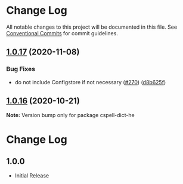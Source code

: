 # Change Log

All notable changes to this project will be documented in this file.
See [Conventional Commits](https://conventionalcommits.org) for commit guidelines.

## [1.0.17](https://github.com/streetsidesoftware/cspell-dicts/compare/cspell-dict-he@1.0.16...cspell-dict-he@1.0.17) (2020-11-08)


### Bug Fixes

* do not include Configstore if not necessary ([#270](https://github.com/streetsidesoftware/cspell-dicts/issues/270)) ([d8b625f](https://github.com/streetsidesoftware/cspell-dicts/commit/d8b625f2f42d5cc6c4a9390216ac1e5037886e44))





## [1.0.16](https://github.com/streetsidesoftware/cspell-dicts/compare/cspell-dict-he@1.0.15...cspell-dict-he@1.0.16) (2020-10-21)

**Note:** Version bump only for package cspell-dict-he





# Change Log

## 1.0.0
- Initial Release
